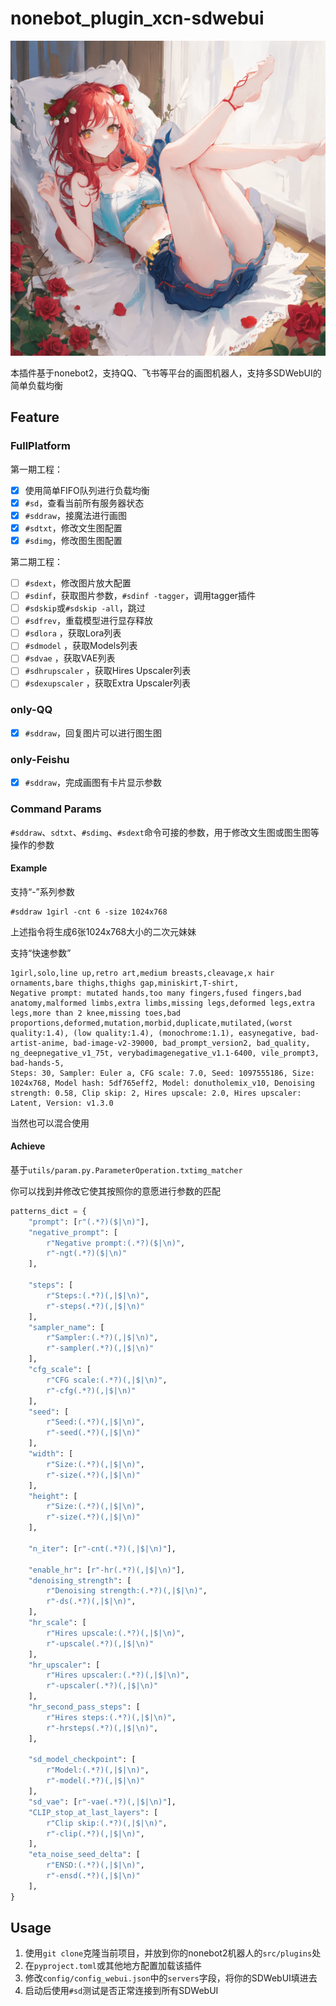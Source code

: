 # nonebot_plugin_xcn-sdwebui

![banner](/cache/download/example.png)

本插件基于nonebot2，支持QQ、飞书等平台的画图机器人，支持多SDWebUI的简单负载均衡

## Feature

### FullPlatform

第一期工程：

- [x] 使用简单FIFO队列进行负载均衡
- [x] `#sd`，查看当前所有服务器状态
- [x] `#sddraw`，接魔法进行画图
- [x] `#sdtxt`，修改文生图配置
- [x] `#sdimg`，修改图生图配置

第二期工程：

- [ ] `#sdext`，修改图片放大配置
- [ ] `#sdinf`，获取图片参数，`#sdinf -tagger`，调用tagger插件
- [ ] `#sdskip`或`#sdskip -all`，跳过
- [ ] `#sdfrev`，重载模型进行显存释放
- [ ] `#sdlora` ，获取Lora列表
- [ ] `#sdmodel` ，获取Models列表
- [ ] `#sdvae` ，获取VAE列表
- [ ] `#sdhrupscaler` ，获取Hires Upscaler列表
- [ ] `#sdexupscaler` ，获取Extra Upscaler列表

### only-QQ

- [x] `#sddraw`，回复图片可以进行图生图

### only-Feishu

- [x] `#sddraw`，完成画图有卡片显示参数

### Command Params

`#sddraw`、`sdtxt`、`#sdimg`、`#sdext`命令可接的参数，用于修改文生图或图生图等操作的参数

#### Example

支持“-”系列参数

```
#sddraw 1girl -cnt 6 -size 1024x768
```

上述指令将生成6张1024x768大小的二次元妹妹

支持“快速参数”

```
1girl,solo,line up,retro art,medium breasts,cleavage,x hair ornaments,bare thighs,thighs gap,miniskirt,T-shirt,
Negative prompt: mutated hands,too many fingers,fused fingers,bad anatomy,malformed limbs,extra limbs,missing legs,deformed legs,extra legs,more than 2 knee,missing toes,bad proportions,deformed,mutation,morbid,duplicate,mutilated,(worst quality:1.4), (low quality:1.4), (monochrome:1.1), easynegative, bad-artist-anime, bad-image-v2-39000, bad_prompt_version2, bad_quality, ng_deepnegative_v1_75t, verybadimagenegative_v1.1-6400, vile_prompt3, bad-hands-5,
Steps: 30, Sampler: Euler a, CFG scale: 7.0, Seed: 1097555186, Size: 1024x768, Model hash: 5df765eff2, Model: donutholemix_v10, Denoising strength: 0.58, Clip skip: 2, Hires upscale: 2.0, Hires upscaler: Latent, Version: v1.3.0
```

当然也可以混合使用

#### Achieve

基于`utils/param.py.ParameterOperation.txtimg_matcher`

你可以找到并修改它使其按照你的意愿进行参数的匹配

```python
patterns_dict = {
    "prompt": [r"(.*?)($|\n)"],
    "negative_prompt": [
        r"Negative prompt:(.*?)($|\n)", 
        r"-ngt(.*?)($|\n)"
    ],

    "steps": [
        r"Steps:(.*?)(,|$|\n)", 
        r"-steps(.*?)(,|$|\n)"
    ],
    "sampler_name": [
        r"Sampler:(.*?)(,|$|\n)", 
        r"-sampler(.*?)(,|$|\n)"
    ],
    "cfg_scale": [
        r"CFG scale:(.*?)(,|$|\n)", 
        r"-cfg(.*?)(,|$|\n)"
    ],
    "seed": [
        r"Seed:(.*?)(,|$|\n)", 
        r"-seed(.*?)(,|$|\n)"
    ],
    "width": [
        r"Size:(.*?)(,|$|\n)", 
        r"-size(.*?)(,|$|\n)"
    ],
    "height": [
        r"Size:(.*?)(,|$|\n)", 
        r"-size(.*?)(,|$|\n)"
    ],

    "n_iter": [r"-cnt(.*?)(,|$|\n)"],

    "enable_hr": [r"-hr(.*?)(,|$|\n)"],
    "denoising_strength": [
        r"Denoising strength:(.*?)(,|$|\n)",
        r"-ds(.*?)(,|$|\n)",
    ],
    "hr_scale": [
        r"Hires upscale:(.*?)(,|$|\n)", 
        r"-upscale(.*?)(,|$|\n)"
    ],
    "hr_upscaler": [
        r"Hires upscaler:(.*?)(,|$|\n)", 
        r"-upscaler(.*?)(,|$|\n)"
    ],
    "hr_second_pass_steps": [
        r"Hires steps:(.*?)(,|$|\n)",
        r"-hrsteps(.*?)(,|$|\n)",
    ],

    "sd_model_checkpoint": [
        r"Model:(.*?)(,|$|\n)", 
        r"-model(.*?)(,|$|\n)"
    ],
    "sd_vae": [r"-vae(.*?)(,|$|\n)"],
    "CLIP_stop_at_last_layers": [
        r"Clip skip:(.*?)(,|$|\n)",
        r"-clip(.*?)(,|$|\n)",
    ],
    "eta_noise_seed_delta": [
        r"ENSD:(.*?)(,|$|\n)", 
        r"-ensd(.*?)(,|$|\n)"
    ],
}
```

## Usage

1. 使用`git clone`克隆当前项目，并放到你的nonebot2机器人的`src/plugins`处
2. 在`pyproject.toml`或其他地方配置加载该插件
3. 修改`config/config_webui.json`中的`servers`字段，将你的SDWebUI填进去
4. 启动后使用`#sd`测试是否正常连接到所有SDWebUI
